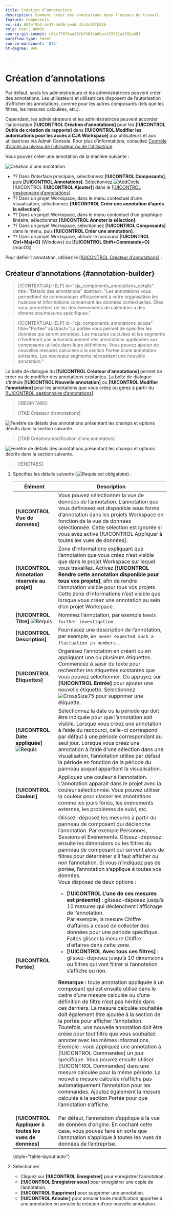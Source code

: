 ```yaml
---
title: Création d’annotations
description: Comment créer des annotations dans l’espace de travail.
feature: Components
exl-id: 68fef9b3-dc47-4e56-bea6-d1c4c39fb51b
role: User, Admin
source-git-commit: c56c77079aa21fb740fda6bec333731a1f82a48f
workflow-type: tm+mt
source-wordcount: '872'
ht-degree: 94%

---
```


# Création d’annotations

Par défaut, seuls les administrateurs et les administratrices peuvent créer des annotations. Les utilisateurs et utilisatrices disposent de l’autorisation d’afficher les annotations, comme pour les autres composants (tels que les filtres, les mesures calculées, etc.).

Cependant, les administrateurs et les administratrices peuvent accorder l’autorisation **[!UICONTROL Création d’annotations]** pour les **[!UICONTROL Outils de création de rapports]** dans **[!UICONTROL Modifier les autorisations pour les accès à CJA Workspace]** aux utilisateurs et aux utilisatrices via Admin Console. Pour plus d’informations, consultez [Contrôle d’accès au niveau de l’utilisateur ou de l’utilisatrice](/help/technotes/access-control.md#user-level-access).

Vous pouvez créer une annotation de la manière suivante :

![Création d’une annotation](assets/create-annotation.png)

* ?? Dans l’interface principale, sélectionnez **[!UICONTROL Composants]**, puis **[!UICONTROL Annotations]**. Sélectionnez ![AddCircle](/help/assets/icons/AddCircle.svg) [!UICONTROL **[!UICONTROL Ajouter]**] dans le [[!UICONTROL gestionnaire d’annotations]](/help/components/annotations/manage-annotations.md).
* ?? Dans un projet Workspace, dans le menu contextuel d’une visualisation, sélectionnez **[!UICONTROL Créer une annotation d’après la sélection]**.
* ?? Dans un projet Workspace, dans le menu contextuel d’un graphique linéaire, sélectionnez **[!UICONTROL Annoter la sélection]**.
* ?? Dans un projet Workspace, sélectionnez **[!UICONTROL Composants]** dans le menu, puis **[!UICONTROL Créer une annotation]**.
* ?? Dans un projet Workspace, utilisez le raccourci **[!UICONTROL Ctrl+Maj+O]** (Windows) ou **[!UICONTROL Shift+Commande+O]** (macOS)

Pour définir l’annotation, utilisez le [[!UICONTROL Créateur d’annotations]](#annotation-builder) :

<!-- Should we really mention API here. If so, we can do it all over the place in the docs...
| **Use the [Customer Journey Analytics Annotations API](https://developer.adobe.com/cja-apis/docs/endpoints/annotations/)** | The Customer Journey Analytics Annotations APIs allow you to create, update, or retrieve annotations programmatically through Adobe Developer. These APIs use the same data and methods that Adobe uses inside the product UI. |
-->


## Créateur d’annotations {#annotation-builder}

<!-- markdownlint-disable MD034 -->

>[!CONTEXTUALHELP]
>id="cja_components_annotations_details"
>title="Détails des annotations"
>abstract="Les annotations vous permettent de communiquer efficacement à votre organisation les nuances et informations concernant les données contextuelles. Elles vous permettent de lier des événements de calendrier à des dimensions/mesures spécifiques."

<!-- markdownlint-enable MD034 -->

<!-- markdownlint-disable MD034 -->

>[!CONTEXTUALHELP]
>id="cja_components_annotations_scope"
>title="Portée"
>abstract="La portée vous permet de spécifier les données qui seront annotées. Les mesures calculées et les segments n’hériteront pas automatiquement des annotations appliquées aux composants utilisés dans leurs définitions. Vous pouvez ajouter de nouvelles mesures calculées à la section Portée d’une annotation existante. Les nouveaux segments nécessitent une nouvelle annotation."

<!-- markdownlint-enable MD034 -->


La boîte de dialogue du **[!UICONTROL Créateur d’annotations]** permet de créer ou de modifier des annotations existantes. La boîte de dialogue s’intitule **[!UICONTROL Nouvelle annotation]** ou **[!UICONTROL Modifier l’annotation]** pour les annotations que vous créez ou gérez à partir du [[!UICONTROL gestionnaire d’annotations]](/help/components/annotations/manage-annotations.md).


>[!BEGINTABS]

>[!TAB Créateur d’annotations]

![Fenêtre de détails des annotations présentant les champs et options décrits dans la section suivante.](assets/annotation-builder.png)

>[!TAB Création/modification d’une annotation]

![Fenêtre de détails des annotations présentant les champs et options décrits dans la section suivante.](assets/create-edit-annotation.png)

>[!ENDTABS]

1. Spécifiez les détails suivants (![Requis](/help/assets/icons/Required.svg) est obligatoire) :

   | Élément | Description |
   | --- | --- |
   | **[!UICONTROL Vue de données]** | Vous pouvez sélectionner la vue de données de l’annotation. L’annotation que vous définissez est disponible sous forme d’annotation dans les projets Workspace en fonction de la vue de données sélectionnée. Cette sélection est ignorée si vous avez activé [!UICONTROL Appliquer à toutes les vues de données]. |
   | **[!UICONTROL Annotation réservée au projet]** | Zone d’informations expliquant que l’annotation que vous créez n’est visible que dans le projet Workspace sur lequel vous travaillez. Activez **[!UICONTROL Rendre cette annotation disponible pour tous vos projets]**, afin de rendre l’annotation visible pour tous vos projets. Cette zone d’informations n’est visible que lorsque vous créez une annotation au sein d’un projet Workspace. |
   | **[!UICONTROL Titre]** ![Requis](/help/assets/icons/Required.svg) | Nommez l’annotation, par exemple `Needs further investigation`. |
   | **[!UICONTROL Description]** | Fournissez une description de l’annotation, par exemple, `We never expected such a fluctuation in numbers.`. |
   | **[!UICONTROL Étiquettes]** | Organisez l’annotation en créant ou en appliquant une ou plusieurs étiquettes. Commencez à saisir du texte pour rechercher les étiquettes existantes que vous pouvez sélectionner. Ou appuyez sur **[!UICONTROL Entrée]** pour ajouter une nouvelle étiquette. Sélectionnez ![CrossSize75](/help/assets/icons/CrossSize75.svg) pour supprimer une étiquette. |
   | **[!UICONTROL Date appliquée]** ![Requis](/help/assets/icons/Required.svg) | Sélectionnez la date ou la période qui doit être indiquée pour que l’annotation soit visible. Lorsque vous créez une annotation à l’aide du raccourci, celle-ci correspond par défaut à une période correspondant au seul jour. Lorsque vous créez une annotation à l’aide d’une sélection dans une visualisation, l’annotation utilise par défaut la période en fonction de la période du panneau auquel appartient la visualisation. |
   | **[!UICONTROL Couleur]** | Appliquez une couleur à l’annotation. L’annotation apparaît dans le projet avec la couleur sélectionnée. Vous pouvez utiliser la couleur pour classer les annotations comme les jours fériés, les événements externes, les problèmes de suivi, etc. |
   | **[!UICONTROL Portée]** | Glissez-déposez les mesures à partir du panneau de composant qui déclenche l’annotation. Par exemple Personnes, Sessions et Événements. Glissez-déposez ensuite les dimensions ou les filtres du panneau de composant qui servent alors de filtres pour déterminer s’il faut afficher ou non l’annotation. Si vous n’indiquez pas de portée, l’annotation s’applique à toutes vos données. <br/>Vous disposez de deux options :<ul><li>**[!UICONTROL L’une de ces mesures est présente]** : glissez-déposez jusqu’à 10 mesures qui déclenchent l’affichage de l’annotation.<br/>Par exemple, la mesure Chiffre d’affaires a cessé de collecter des données pour une période spécifique. Faites glisser la mesure Chiffre d’affaires dans cette zone.</li><li>**[!UICONTROL Avec tous ces filtres]** : glissez-déposez jusqu’à 10 dimensions ou filtres qui vont filtrer si l’annotation s’affiche ou non.</li></ul><p><p>**Remarque :** toute annotation appliquée à un composant qui est ensuite utilisé dans le cadre d’une mesure calculée ou d’une définition de filtre n’est pas héritée dans ces derniers. La mesure calculée souhaitée doit également être ajoutée à la section de la portée pour afficher l’annotation. Toutefois, une nouvelle annotation doit être créée pour tout filtre que vous souhaitez annoter avec les mêmes informations. Exemple : vous appliquez une annotation à [!UICONTROL Commandes] un jour spécifique. Vous pouvez ensuite utiliser [!UICONTROL Commandes] dans une mesure calculée pour la même période. La nouvelle mesure calculée n’affiche pas automatiquement l’annotation pour les commandes. Ajoutez également la mesure calculée à la section Portée pour que l’annotation s’affiche. |
   | **[!UICONTROL Appliquer à toutes les vues de données]** | Par défaut, l’annotation s’applique à la vue de données d’origine. En cochant cette case, vous pouvez faire en sorte que l’annotation s’applique à toutes les vues de données de l’entreprise. |

   {style="table-layout:auto"}

1. Sélectionner
   * Cliquez sur **[!UICONTROL Enregistrer]** pour enregistrer l’annotation.
   * **[!UICONTROL Enregistrer sous]** pour enregistrer une copie de l’annotation.
   * **[!UICONTROL Supprimer]** pour supprimer une annotation.
   * **[!UICONTROL Annuler]** pour annuler toute modification apportée à une annotation ou annuler la création d’une nouvelle annotation.
